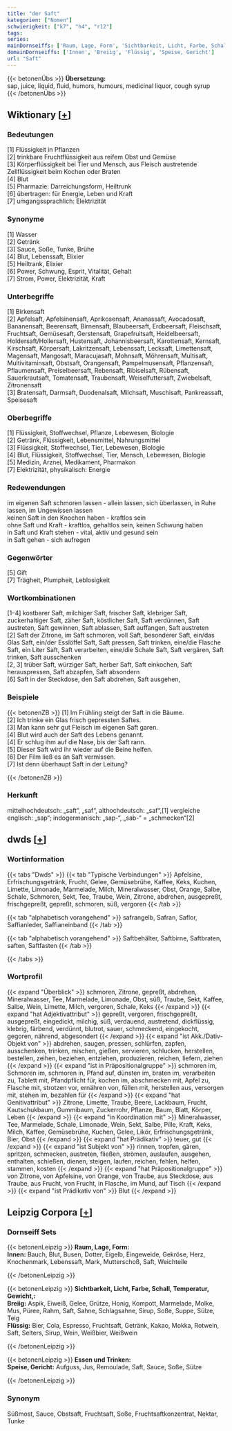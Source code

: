 ```yaml
---
title: "der Saft"
kategorien: ["Nomen"]
schwierigkeit: ["k7", "h4", "r12"]
tags:
series:
mainDornseiffs: ['Raum, Lage, Form', 'Sichtbarkeit, Licht, Farbe, Schall, Temperatur, Gewicht,', 'Essen und Trinken']
domainDornseiffs: ['Innen', 'Breiig', 'Flüssig', 'Speise, Gericht']
url: "Saft"
---
```


{{< betonenÜbs >}}
**Übersetzung:**  
sap, juice, liquid, fluid, humors, humours, medicinal liquor, cough syrup  
{{< /betonenÜbs >}}

## Wiktionary [[+](https://de.wiktionary.org/wiki/Saft)]

### Bedeutungen
[1] Flüssigkeit in Pflanzen  
[2] trinkbare Fruchtflüssigkeit aus reifem Obst und Gemüse  
[3] Körperflüssigkeit bei Tier und Mensch, aus Fleisch austretende Zellflüssigkeit beim Kochen oder Braten  
[4] Blut  
[5] Pharmazie: Darreichungsform, Heiltrunk  
[6] übertragen: für Energie, Leben und Kraft  
[7] umgangssprachlich: Elektrizität  

### Synonyme
[1] Wasser  
[2] Getränk  
[3] Sauce, Soße, Tunke, Brühe  
[4] Blut, Lebenssaft, Elixier  
[5] Heiltrank, Elixier  
[6] Power, Schwung, Esprit, Vitalität, Gehalt  
[7] Strom, Power, Elektrizität, Kraft  

### Unterbegriffe
[1] Birkensaft  
[2] Apfelsaft, Apfelsinensaft, Aprikosensaft, Ananassaft, Avocadosaft, Bananensaft, Beerensaft, Birnensaft, Blaubeersaft, Erdbeersaft, Fleischsaft, Fruchtsaft, Gemüsesaft, Gerstensaft, Grapefruitsaft, Heidelbeersaft, Holdersaft/Hollersaft, Hustensaft, Johannisbeersaft, Karottensaft, Kernsaft, Kirschsaft, Körpersaft, Lakritzensaft, Lebenssaft, Lecksaft, Limettensaft, Magensaft, Mangosaft, Maracujasaft, Mohnsaft, Möhrensaft, Multisaft, Multivitaminsaft, Obstsaft, Orangensaft, Pampelmusensaft, Pflanzensaft, Pflaumensaft, Preiselbeersaft, Rebensaft, Ribiselsaft, Rübensaft, Sauerkrautsaft, Tomatensaft, Traubensaft, Weiselfuttersaft, Zwiebelsaft, Zitronensaft  
[3] Bratensaft, Darmsaft, Duodenalsaft, Milchsaft, Muschisaft, Pankreassaft, Speisesaft  

### Oberbegriffe
[1] Flüssigkeit, Stoffwechsel, Pflanze, Lebewesen, Biologie  
[2] Getränk, Flüssigkeit, Lebensmittel, Nahrungsmittel  
[3] Flüssigkeit, Stoffwechsel, Tier, Lebewesen, Biologie  
[4] Blut, Flüssigkeit, Stoffwechsel, Tier, Mensch, Lebewesen, Biologie  
[5] Medizin, Arznei, Medikament, Pharmakon  
[7] Elektrizität, physikalisch: Energie  

### Redewendungen
im eigenen Saft schmoren lassen - allein lassen, sich überlassen, in Ruhe lassen, im Ungewissen lassen  
keinen Saft in den Knochen haben - kraftlos sein  
ohne Saft und Kraft - kraftlos, gehaltlos sein, keinen Schwung haben  
in Saft und Kraft stehen - vital, aktiv und gesund sein  
in Saft gehen - sich aufregen  

### Gegenwörter
[5] Gift  
[7] Trägheit, Plumpheit, Leblosigkeit  

### Wortkombinationen
[1–4] kostbarer Saft, milchiger Saft, frischer Saft, klebriger Saft, zuckerhaltiger Saft, zäher Saft, köstlicher Saft, Saft verdünnen, Saft austreten, Saft gewinnen, Saft ablassen, Saft auffangen, Saft austreten  
[2] Saft der Zitrone, im Saft schmoren, voll Saft, besonderer Saft, ein/das Glas Saft, ein/der Esslöffel Saft, Saft pressen, Saft trinken, eine/die Flasche Saft, ein Liter Saft, Saft verarbeiten, eine/die Schale Saft, Saft vergären, Saft trinken, Saft ausschenken  
[2, 3] trüber Saft, würziger Saft, herber Saft, Saft einkochen, Saft herauspressen, Saft abzapfen, Saft absondern  
[6] Saft in der Steckdose, den Saft abdrehen, Saft ausgehen,  

### Beispiele
{{< betonenZB >}}
[1] Im Frühling steigt der Saft in die Bäume.  
[2] Ich trinke ein Glas frisch gepressten Saftes.  
[3] Man kann sehr gut Fleisch im eigenen Saft garen.  
[4] Blut wird auch der Saft des Lebens genannt.  
[4] Er schlug ihm auf die Nase, bis der Saft rann.  
[5] Dieser Saft wird ihr wieder auf die Beine helfen.  
[6] Der Film ließ es an Saft vermissen.  
[7] Ist denn überhaupt Saft in der Leitung?  

{{< /betonenZB >}}
### Herkunft
mittelhochdeutsch: „saft“, „saf“, althochdeutsch: „saf“,[1]  vergleiche englisch: „sap“; indogermanisch: „sap-“, „sab-“ = „schmecken“[2]  



## dwds [[+](https://www.dwds.de/wb/Saft)]

### Wortinformation
{{< tabs "Dwds" >}}
{{< tab "Typische Verbindungen" >}}
Apfelsine, Erfrischungsgetränk, Frucht, Gelee, Gemüsebrühe, Kaffee, Keks, Kuchen, Limette, Limonade, Marmelade, Milch, Mineralwasser, Obst, Orange, Salbe, Schale, Schmoren, Sekt, Tee, Traube, Wein, Zitrone, abdrehen, ausgepreßt, frischgepreßt, gepreßt, schmoren, süß, vergoren
{{< /tab >}}

{{< tab "alphabetisch vorangehend" >}}
safrangelb, Safran, Saflor, Saffianleder, Saffianeinband
{{< /tab >}}

{{< tab "alphabetisch vorangehend" >}}
Saftbehälter, Saftbirne, Saftbraten, saften, Saftfasten
{{< /tab >}}

{{< /tabs >}}

### Wortprofil
{{< expand "Überblick" >}} schmoren, Zitrone, gepreßt, abdrehen, Mineralwasser, Tee, Marmelade, Limonade, Obst, süß, Traube, Sekt, Kaffee, Salbe, Wein, Limette, Milch, vergoren, Schale, Keks {{< /expand >}}
{{< expand "hat Adjektivattribut" >}} gepreßt, vergoren, frischgepreßt, ausgepreßt, eingedickt, milchig, süß, verdauend, austretend, dickflüssig, klebrig, färbend, verdünnt, blutrot, sauer, schmeckend, eingekocht, gegoren, nährend, abgesondert {{< /expand >}}
{{< expand "ist Akk./Dativ-Objekt von" >}} abdrehen, saugen, pressen, schlürfen, zapfen, ausschenken, trinken, mischen, gießen, servieren, schlucken, herstellen, bestellen, zeihen, beziehen, entziehen, produzieren, reichen, liefern, ziehen {{< /expand >}}
{{< expand "ist in Präpositionalgruppe" >}} schmoren im, Schmoren im, schmoren in, Pfand auf, dünsten im, braten im, verarbeiten zu, Tablett mit, Pfandpflicht für, kochen im, abschmecken mit, Apfel zu, Flasche mit, strotzen vor, ernähren von, füllen mit, herstellen aus, versorgen mit, stehen im, bezahlen für {{< /expand >}}
{{< expand "hat Genitivattribut" >}} Zitrone, Limette, Traube, Beere, Lackbaum, Frucht, Kautschukbaum, Gummibaum, Zuckerrohr, Pflanze, Baum, Blatt, Körper, Leben {{< /expand >}}
{{< expand "in Koordination mit" >}} Mineralwasser, Tee, Marmelade, Schale, Limonade, Wein, Sekt, Salbe, Pille, Kraft, Keks, Milch, Kaffee, Gemüsebrühe, Kuchen, Gelee, Likör, Erfrischungsgetränk, Bier, Obst {{< /expand >}}
{{< expand "hat Prädikativ" >}} teuer, gut {{< /expand >}}
{{< expand "ist Subjekt von" >}} rinnen, tropfen, gären, spritzen, schmecken, austreten, fließen, strömen, auslaufen, ausgehen, enthalten, schießen, dienen, steigen, laufen, reichen, fehlen, helfen, stammen, kosten {{< /expand >}}
{{< expand "hat Präpositionalgruppe" >}} von Zitrone, von Apfelsine, von Orange, von Traube, aus Steckdose, aus Traube, aus Frucht, von Frucht, in Flasche, im Mund, auf Tisch {{< /expand >}}
{{< expand "ist Prädikativ von" >}} Blut {{< /expand >}}

## Leipzig Corpora [[+](https://corpora.uni-leipzig.de/en/res?word=Saft&corpusId=deu_newscrawl-public_2018)]

### Dornseiff Sets
{{< betonenLeipzig >}}
**Raum, Lage, Form:**  
**Innen:** Bauch, Blut, Busen, Dotter, Eigelb, Eingeweide, Gekröse, Herz, Knochenmark, Lebenssaft, Mark, Mutterschoß, Saft, Weichteile  

{{< /betonenLeipzig >}}


{{< betonenLeipzig >}}
**Sichtbarkeit, Licht, Farbe, Schall, Temperatur, Gewicht,:**  
**Breiig:** Aspik, Eiweiß, Gelee, Grütze, Honig, Kompott, Marmelade, Molke, Mus, Püree, Rahm, Saft, Sahne, Schlagsahne, Sirup, Soße, Suppe, Sülze, Teig  
**Flüssig:** Bier, Cola, Espresso, Fruchtsaft, Getränk, Kakao, Mokka, Rotwein, Saft, Selters, Sirup, Wein, Weißbier, Weißwein  

{{< /betonenLeipzig >}}


{{< betonenLeipzig >}}
**Essen und Trinken:**  
**Speise, Gericht:** Aufguss, Jus, Remoulade, Saft, Sauce, Soße, Sülze  

{{< /betonenLeipzig >}}

### Synonym
Süßmost, Sauce, Obstsaft, Fruchtsaft, Soße, Fruchtsaftkonzentrat, Nektar, Tunke

